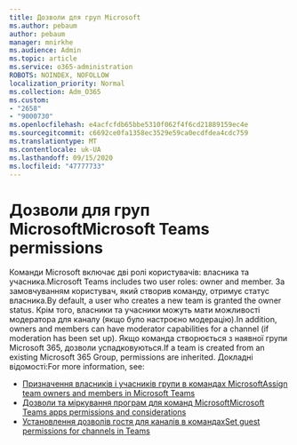 ```yaml
---
title: Дозволи для груп Microsoft
ms.author: pebaum
author: pebaum
manager: mnirkhe
ms.audience: Admin
ms.topic: article
ms.service: o365-administration
ROBOTS: NOINDEX, NOFOLLOW
localization_priority: Normal
ms.collection: Adm_O365
ms.custom:
- "2658"
- "9000730"
ms.openlocfilehash: e4acfcfdb65bbe5310f062f4f6cd21889159ec4e
ms.sourcegitcommit: c6692ce0fa1358ec3529e59ca0ecdfdea4cdc759
ms.translationtype: MT
ms.contentlocale: uk-UA
ms.lasthandoff: 09/15/2020
ms.locfileid: "47777733"
---
```

# <a name="microsoft-teams-permissions"></a><span data-ttu-id="36a29-102">Дозволи для груп Microsoft</span><span class="sxs-lookup"><span data-stu-id="36a29-102">Microsoft Teams permissions</span></span>

<span data-ttu-id="36a29-103">Команди Microsoft включає дві ролі користувачів: власника та учасника.</span><span class="sxs-lookup"><span data-stu-id="36a29-103">Microsoft Teams includes two user roles: owner and member.</span></span> <span data-ttu-id="36a29-104">За замовчуванням користувач, який створив команду, отримує статус власника.</span><span class="sxs-lookup"><span data-stu-id="36a29-104">By default, a user who creates a new team is granted the owner status.</span></span> <span data-ttu-id="36a29-105">Крім того, власники та учасники можуть мати можливості модератора для каналу (якщо було настроєно модерацію).</span><span class="sxs-lookup"><span data-stu-id="36a29-105">In addition, owners and members can have moderator capabilities for a channel (if moderation has been set up).</span></span> <span data-ttu-id="36a29-106">Якщо команда створюється з наявної групи Microsoft 365, дозволи успадковуються.</span><span class="sxs-lookup"><span data-stu-id="36a29-106">If a team is created from an existing Microsoft 365 Group, permissions are inherited.</span></span> <span data-ttu-id="36a29-107">Докладні відомості:</span><span class="sxs-lookup"><span data-stu-id="36a29-107">For more information, see:</span></span>

- [<span data-ttu-id="36a29-108">Призначення власників і учасників групи в командах Microsoft</span><span class="sxs-lookup"><span data-stu-id="36a29-108">Assign team owners and members in Microsoft Teams</span></span>](https://docs.microsoft.com/microsoftteams/assign-roles-permissions)
- [<span data-ttu-id="36a29-109">Дозволи та міркування програм для команд Microsoft</span><span class="sxs-lookup"><span data-stu-id="36a29-109">Microsoft Teams apps permissions and considerations</span></span>](https://docs.microsoft.com/microsoftteams/app-permissions)
- [<span data-ttu-id="36a29-110">Установлення дозволів гостя для каналів в командах</span><span class="sxs-lookup"><span data-stu-id="36a29-110">Set guest permissions for channels in Teams</span></span>](https://support.office.com/article/4756c468-2746-4bfd-a582-736d55fcc169)
